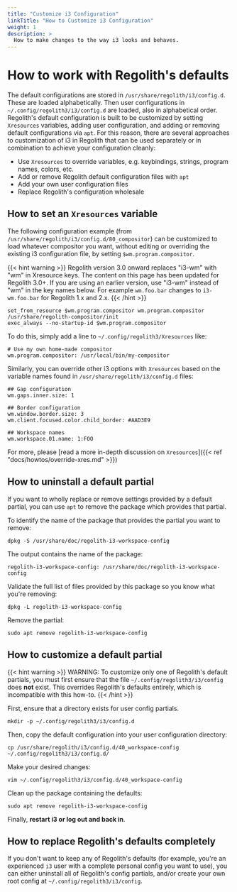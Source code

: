 ```yaml
---
title: "Customize i3 Configuration"
linkTitle: "How to Customize i3 Configuration"
weight: 1
description: >
  How to make changes to the way i3 looks and behaves.
---
```


# How to work with Regolith's defaults

The default configurations are stored in `/usr/share/regolith/i3/config.d`. These are loaded alphabetically. Then user configurations in `~/.config/regolith3/i3/config.d` are loaded, also in alphabetical order. Regolith's default configuration is built to be customized by setting `Xresources` variables, adding user configuration, and adding or removing default configurations via `apt`. For this reason, there are several approaches to customization of i3 in Regolith that can be used separately or in combination to achieve your configuration cleanly:

- Use `Xresources` to override variables, e.g. keybindings, strings, program names, colors, etc.
- Add or remove Regolith default configuration files with `apt`
- Add your own user configuration files
- Replace Regolith's configuration wholesale

## How to set an `Xresources` variable

The following configuration example (from `/usr/share/regolith/i3/config.d/80_compositor`) can be customized to load whatever compositor you want, without editing or overriding the existing i3 configuration file, by setting `$wm.program.compositor`.

{{< hint warning >}}
Regolith version 3.0 onward replaces "i3-wm" with "wm" in Xresource keys.  The content on this page has been updated for Regolith 3.0+.  If you are using an earlier version, use "i3-wm" instead of "wm" in the key names below.  For example `wm.foo.bar` changes to `i3-wm.foo.bar` for Regolith 1.x and 2.x.
{{< /hint >}}

```
set_from_resource $wm.program.compositor wm.program.compositor /usr/share/regolith-compositor/init
exec_always --no-startup-id $wm.program.compositor
```

To do this, simply add a line to `~/.config/regolith3/Xresources` like:

```
# Use my own home-made compositor
wm.program.compositor: /usr/local/bin/my-compositor
```

Similarly, you can override other i3 options with `Xresources` based on the variable names found in `/usr/share/regolith/i3/config.d` files:

```
## Gap configuration
wm.gaps.inner.size: 1

## Border configuration
wm.window.border.size: 3
wm.client.focused.color.child_border: #AAD3E9

## Workspace names
wm.workspace.01.name: 1:FOO
```

For more, please [read a more in-depth discussion on `Xresources`]({{< ref "docs/howtos/override-xres.md" >}})

## How to uninstall a default partial

If you want to wholly replace or remove settings provided by a default partial, you can use `apt` to remove the package which provides that partial.

To identify the name of the package that provides the partial you want to remove:

```console
dpkg -S /usr/share/doc/regolith-i3-workspace-config
```

The output contains the name of the package:

```
regolith-i3-workspace-config: /usr/share/doc/regolith-i3-workspace-config
```

Validate the full list of files provided by this package so you know what you're removing:

```console
dpkg -L regolith-i3-workspace-config
```

Remove the partial:

```console
sudo apt remove regolith-i3-workspace-config
```

## How to customize a default partial

{{< hint warning >}}
WARNING: To customize only one of Regolith's default partials, you must first
ensure that the file `~/.config/regolith3/i3/config` does **not** exist. This
overrides Regolith's defaults entirely, which is incompatible with this how-to.
{{< /hint >}}

First, ensure that a directory exists for user config partials.

```console
mkdir -p ~/.config/regolith3/i3/config.d
```

Then, copy the default configuration into your user configuration directory:

```console
cp /usr/share/regolith/i3/config.d/40_workspace-config ~/.config/regolith3/i3/config.d/
```

Make your desired changes:

```console
vim ~/.config/regolith3/i3/config.d/40_workspace-config
```

Clean up the package containing the defaults:

```console
sudo apt remove regolith-i3-workspace-config
```

Finally, **restart i3 or log out and back in**.

## How to replace Regolith's defaults completely

If you don't want to keep any of Regolith's defaults (for example, you're an
experienced `i3` user with a complete personal config you want to use), you can
either uninstall all of Regolith's config partials, and/or create your own root
config at `~/.config/regolith3/i3/config`.
